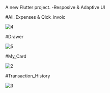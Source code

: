 A new Flutter project.
 -Resposive & Adaptive UI

 #All_Expenses & Qick_invoic

![4](https://github.com/anas1ezz0/responsive_dashBoard/assets/115151453/ea1abf02-dda7-4d69-b7d4-5abed83a3b0f)

#Drawer

![5](https://github.com/anas1ezz0/responsive_dashBoard/assets/115151453/b1e83fbd-dd26-4284-849a-463f0f007add)

#My_Card

![2](https://github.com/anas1ezz0/responsive_dashBoard/assets/115151453/930e7524-0282-4a7c-a1ba-c200260f61a3)

#Transaction_History

![3](https://github.com/anas1ezz0/responsive_dashBoard/assets/115151453/6c8de623-2b16-4a64-b7d5-a2cd5ff3b710)
